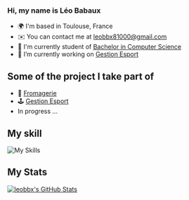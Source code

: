 ### Hi, my name is Léo Babaux
* 🌍  I'm based in Toulouse, France
* ✉️  You can contact me at [leobbx81000@gmail.com](mailto:leobbx81000@gmail.com)
* 🚀  I'm currently student of [Bachelor in Computer Science](https://www.univ-tlse3.fr/but-specialite-informatique)
* 🔭 I’m currently working on [Gestion Esport](https://github.com/paria12/JavaProject)

## Some of the project I take part of
* 🧀 [Fromagerie](https://github.com/NgPhuongThao/gestionnaireFromage)
* 🕹️ [Gestion Esport](https://github.com/paria12/JavaProject)
* In progress ...

## My skill
![My Skills](https://skillicons.dev/icons?i=java,eclipse,c,html,css,php,sqlite,py,github,gitlab&theme=dark)

## My Stats
<a href="https://github.com/leobbx">
  <img src="https://github-readme-stats.vercel.app/api?username=leobbx&theme=github_dark&show_icons=true" alt="leobbx's GitHub Stats" />
</a>
